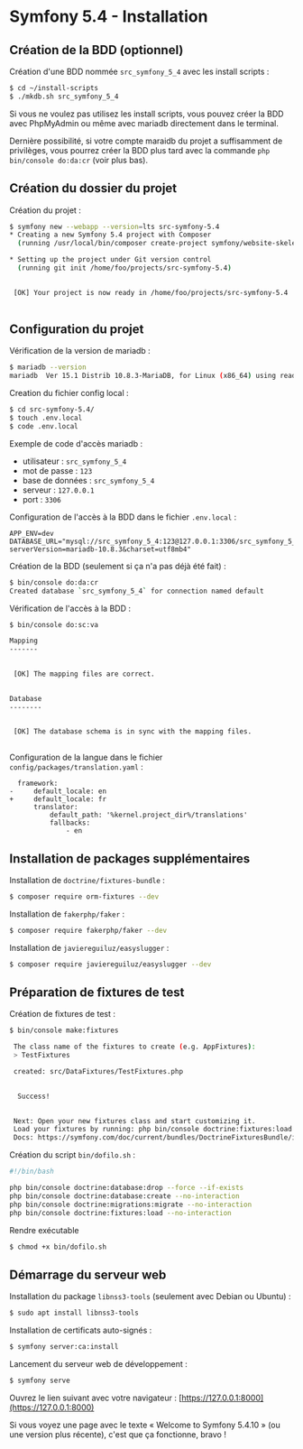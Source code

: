 # Symfony 5.4 - Installation

## Création de la BDD (optionnel)

Création d'une BDD nommée `src_symfony_5_4` avec les install scripts :

```bash
$ cd ~/install-scripts
$ ./mkdb.sh src_symfony_5_4
```

Si vous ne voulez pas utilisez les install scripts, vous pouvez créer la BDD avec PhpMyAdmin ou même avec mariadb directement dans le terminal.

Dernière possibilité, si votre compte maraidb du projet a suffisamment de privilèges, vous pourrez créer la BDD plus tard avec la commande `php bin/console do:da:cr` (voir plus bas).

## Création du dossier du projet

Création du projet :

```bash
$ symfony new --webapp --version=lts src-symfony-5.4
* Creating a new Symfony 5.4 project with Composer
  (running /usr/local/bin/composer create-project symfony/website-skeleton /home/foo/projects/src-symfony-5.4 5.4.* --no-interaction)

* Setting up the project under Git version control
  (running git init /home/foo/projects/src-symfony-5.4)

                                                                                                 
 [OK] Your project is now ready in /home/foo/projects/src-symfony-5.4                            
                                                                                                 
```

## Configuration du projet

Vérification de la version de mariadb :

```bash
$ mariadb --version
mariadb  Ver 15.1 Distrib 10.8.3-MariaDB, for Linux (x86_64) using readline 5.1
```

Creation du fichier config local :

```bash
$ cd src-symfony-5.4/
$ touch .env.local
$ code .env.local
```

Exemple de code d'accès mariadb :

- utilisateur : `src_symfony_5_4`
- mot de passe : `123`
- base de données : `src_symfony_5_4`
- serveur : `127.0.0.1`
- port : `3306`

Configuration de l'accès à la BDD dans le fichier `.env.local` :

```
APP_ENV=dev
DATABASE_URL="mysql://src_symfony_5_4:123@127.0.0.1:3306/src_symfony_5_4?serverVersion=mariadb-10.8.3&charset=utf8mb4"
```

Création de la BDD (seulement si ça n'a pas déjà été fait) :

```bash
$ bin/console do:da:cr
Created database `src_symfony_5_4` for connection named default
```

Vérification de l'accès à la BDD :

```bash
$ bin/console do:sc:va

Mapping
-------

                                                                                                 
 [OK] The mapping files are correct.                                                             
                                                                                                 

Database
--------

                                                                                                 
 [OK] The database schema is in sync with the mapping files.                                     
                                                                                                 

```

Configuration de la langue dans le fichier `config/packages/translation.yaml` :

```diff-yaml
  framework:
-     default_locale: en
+     default_locale: fr
      translator:
          default_path: '%kernel.project_dir%/translations'
          fallbacks:
              - en
```

## Installation de packages supplémentaires

Installation de `doctrine/fixtures-bundle` :

```bash
$ composer require orm-fixtures --dev
```

Installation de `fakerphp/faker` :

```bash
$ composer require fakerphp/faker --dev
```

Installation de `javiereguiluz/easyslugger` :

```bash
$ composer require javiereguiluz/easyslugger --dev
```

## Préparation de fixtures de test

Création de fixtures de test :

```bash
$ bin/console make:fixtures

 The class name of the fixtures to create (e.g. AppFixtures):
 > TestFixtures

 created: src/DataFixtures/TestFixtures.php

           
  Success! 
           

 Next: Open your new fixtures class and start customizing it.
 Load your fixtures by running: php bin/console doctrine:fixtures:load
 Docs: https://symfony.com/doc/current/bundles/DoctrineFixturesBundle/index.html
```

Création du script `bin/dofilo.sh` :

```bash
#!/bin/bash

php bin/console doctrine:database:drop --force --if-exists
php bin/console doctrine:database:create --no-interaction
php bin/console doctrine:migrations:migrate --no-interaction
php bin/console doctrine:fixtures:load --no-interaction
```

Rendre exécutable

```bash
$ chmod +x bin/dofilo.sh
```

## Démarrage du serveur web

Installation du package `libnss3-tools` (seulement avec Debian ou Ubuntu) :

```bash
$ sudo apt install libnss3-tools
```

Installation de certificats auto-signés :

```bash
$ symfony server:ca:install
```

Lancement du serveur web de développement :

```bash
$ symfony serve
```

Ouvrez le lien suivant avec votre navigateur : [https://127.0.0.1:8000](https://127.0.0.1:8000)

Si vous voyez une page avec le texte « Welcome to Symfony 5.4.10 » (ou une version plus récente), c'est que ça fonctionne, bravo !


